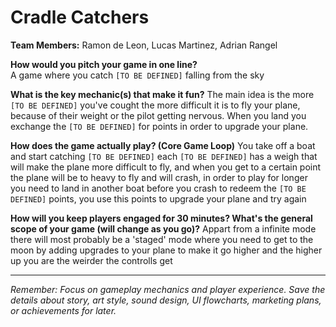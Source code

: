 # Cradle Catchers

**Team Members:** Ramon de Leon, Lucas Martinez, Adrian Rangel

**How would you pitch your game in one line?**  
A game where you catch `[TO BE DEFINED]` falling from the sky

**What is the key mechanic(s) that make it fun?**
The main idea is the more `[TO BE DEFINED]` you've cought the more difficult it is to fly your plane, because of their weight or the pilot getting nervous. When you land you exchange the `[TO BE DEFINED]` for points in order to upgrade your plane.

**How does the game actually play? (Core Game Loop)**
You take off a boat and start catching `[TO BE DEFINED]` each `[TO BE DEFINED]` has a weigh that will make the plane more difficult to fly, and when you get to a certain point the plane will be to heavy to fly and will crash, in order to play for longer you need to land in another boat before you crash to redeem the `[TO BE DEFINED]` points, you use this points to upgrade your plane and try again

**How will you keep players engaged for 30 minutes? What's the general scope of your game (will change as you go)?**
Appart from a infinite mode there will most probably be a 'staged' mode where you need to get to the moon by adding upgrades to your plane to make it go higher and the higher up you are the weirder the controlls get

---
*Remember: Focus on gameplay mechanics and player experience. Save the details about story, art style, sound design, UI flowcharts, marketing plans, or achievements for later.*
